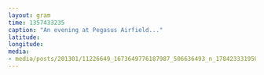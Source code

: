 ```yaml
---
layout: gram
time: 1357433235
caption: "An evening at Pegasus Airfield..."
latitude: 
longitude: 
media:
- media/posts/201301/11226649_1673649776187987_506636493_n_17842333195000351.jpg
---
```

